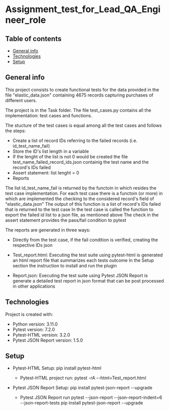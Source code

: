 # Assignment_test_for_Lead_QA_Engineer_role
## Table of contents
* [General info](#general-info)
* [Technologies](#technologies)
* [Setup](#setup)

## General info
This project consists to create functional tests for the data provided in the file "elastic_data.json" containing 4675 records capturing purchases of different users.

The project is in the Task folder.
The file test_cases.py contains all the implementation: test cases and functions.

The stucture of the test cases is equal among all the test cases and follows the steps:

* Create a list of record IDs referring to the failed records (i.e. id_test_name_fail)
* Store the ID's list length in a variable
* If the lenght of the list is not 0 would be created the file test_name_failed_record_ids.json containig the test name and the record's IDs failed
* Assert statement: list lenght = 0 
* Reports

The list id_test_name_fail is returned by the functoin in which resides the test case implementation.
For each test case there is a functoin (or more) in which are implemented the checking to the considered record's field of "elastic_data.json"
The output of this function is a list of record's IDs failed that is returned to the test case
In the test case is called the function to export the failed id list to a json file, as mentioned above
The check in the assert statement provides the pass/fail condition to pytest

The reports are generated in three ways:

* Directly from the test case, if the fail condition is verified, creating the respective IDs json

* Test_report.html: Executing the test suite using pytest-html is generated an html report file that summarizes each tests outcome 
  In the Setup section the instruction to install and run the plugin 
   
* Report.json: Executing the test suite using Pytest JSON Report is generate a detailed test report in json format that can be post processed in other applications



## Technologies
Project is created with:
* Python version: 3.11.0
* Pytest version: 7.2.0
* Pytest-HTML version: 3.2.0
* Pytest JSON Report version: 1.5.0


 
## Setup

* Pytest-HTML Setup:  pip install pytest-html        
    * Pytest-HTML project run:  pytest -rA --html=Test_report.html     

* Pytest JSON Report Setup: pip install pytest-json-report --upgrade 
    * Pytest JSON Report run  pytest --json-report --json-report-indent=6 --json-report-tests   pip install pytest-json-report --upgrade
